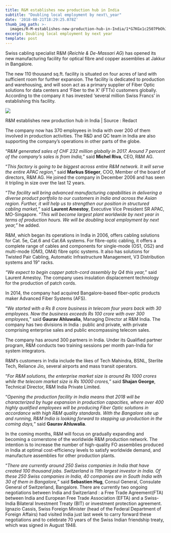```yaml
---
title: R&M establishes new production hub in India
subtitle: "Doubling local employment by next\_year"
date: '2018-08-21T18:29:25.078Z'
thumb_img_path: >-
  images/R-M-establishes-new-production-hub-in-India/1*G7KGx1c2507PbOhJM5lm5w.jpeg
excerpt: Doubling local employment by next year
template: post
---
```

Swiss cabling specialist R&M (*Reichle & De-Massari AG*) has opened its new manufacturing facility for optical fibre and copper assemblies at Jakkur in Bangalore.

The new 110 thousand sq.ft. facility is situated on four acres of land with sufficient room for further expansion. The facility is dedicated to production and warehousing, and will soon act as a primary supplier of Fiber Optic solutions for data centers and ‘Fiber to the X’ (FTTx) customers globally. According to the company it has invested ‘several million Swiss Francs’ in establishing this facility.

![](/images/R-M-establishes-new-production-hub-in-India/1*G7KGx1c2507PbOhJM5lm5w.jpeg)

<figcaption>R&amp;M establishes new production hub in India | Source&nbsp;:&nbsp;Redact</figcaption>

The company now has 370 employees in India with over 200 of them involved in production activities. The R&D and QC team in India are also supporting the company’s operations in other parts of the globe.

“*R&M generated sales of CHF 232 million globally in 2017. Around 7 percent of the company’s sales is from India,*” said **Michel Riva**, CEO, R&M AG.

“*This factory is going to be biggest across entire R&M network. It will serve the entire APAC region,*” said **Markus Stieger**, COO, Member of the board of directors, R&M AG. He joined the company in December 2006 and has seen it tripling in size over the last 12 years.

“*The facility will bring advanced manufacturing capabilities in delivering a diverse product portfolio to our customers in India and across the Asian region. Further, it will help us to strengthen our position in structured cabling market,*” said **Laurent Amestoy**, Executive Vice President SR APAC, MO-Singapore. “*This will become largest plant worldwide by next year in terms of production hours. We will be doubling local employment by next year,”* he added.

R&M, which began its operations in India in 2006, offers cabling solutions for Cat. 5e, Cat.6 and Cat.6A systems. For fibre-optic cabling, it offers a complete range of cables and components for single-mode (OS1, OS2) and multi-mode (OM3, OM4) fibre optic systems. It also has solutions for Twisted Pair Cabling, Automatic Infrastructure Management, V3 Distribution systems and 19" racks.

*“We expect to begin copper patch-cord assembly by Q4 this year,*” said Laurent Amestoy. The company uses insulation displacement technology for the production of patch cords.

In 2014, the company had acquired Bangalore-based fiber-optic products maker Advanced Fiber Systems (AFS).

“*We started with a Rs 8 crore business in telecom four years back with 30 employees. Now the business exceeds Rs 100 crore with over 300 employees,*” said **Gaurav Ahluwalia**, Managing Director at R&M India. The company has two divisions in India : public and private, with private comprising enterprise sales and public encompassing telecom sales.

The company has around 300 partners in India. Under its Qualified partner program, R&M conducts two training sessions per month pan-India for system integrators.

R&M’s customers in India include the likes of Tech Mahindra, BSNL, Sterlite Tech, Reliance Jio, several airports and mass transit operators.

“*For R&M solutions, the enterprise market size is around Rs 1000 crores while the telecom market size is Rs 10000 crores,*” said **Shajan George**, Technical Director, R&M India Private Limited.

“*Opening the production facility in India means that 2018 will be characterized by huge expansion in production capacities, where over 400 highly qualified employees will be producing Fiber Optic solutions in accordance with high R&M quality standards. With the Bangalore site up and running, R&M India is looking forward to stepping up production in the coming days,*” said **Gaurav Ahluwalia**.

In the coming months, R&M will focus on gradually expanding and becoming a cornerstone of the worldwide R&M production network. The intention is to increase the number of high-quality FO assemblies produced in India at optimal cost-efficiency levels to satisfy worldwide demand, and manufacture assemblies for other production plants.

“*There are currently around 250 Swiss companies in India that have created 100 thousand jobs. Switzerland is 11th largest investor in India. Of these 250 Swiss companies in India, 40 companies are in South India with 30 of them in Bangalore,*” said **Sebastien Hug**, Consul General, Consulate General of Switzerland, Bangalore. There are currently two ongoing negotiations between India and Switzerland : a Free Trade Agreement(FTA) between India and European Free Trade Association (EFTA) and a Swiss-India Bilateral Investment Treaty (BIT) or investment protection agreement. Ignazio Cassis, Swiss Foreign Minister (head of the Federal Department of Foreign Affairs) had visited India just last week to carry forward these negotiations and to celebrate 70 years of the Swiss Indian friendship treaty, which was signed in August 1948.
